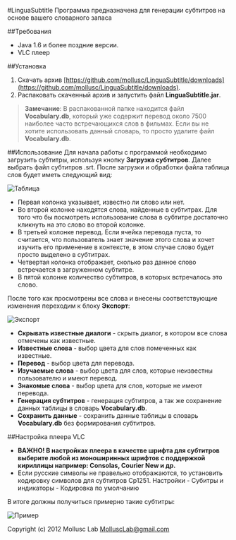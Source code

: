 #LinguaSubtitle
Программа предназначена для генерации субтитров на основе вашего словарного запаса

##Требования
* Java 1.6 и более поздние версии.
* VLC плеер

##Установка
1. Скачать архив [https://github.com/mollusc/LinguaSubtitle/downloads](https://github.com/mollusc/LinguaSubtitle/downloads).
2. Распаковать скаченный архив и запустить файл **LinguaSubtitle.jar**.

> **Замечание**: В распакованной папке находится файл **Vocabulary.db**, который уже содержит перевод около 7500 наиболее часто встречающихся слов в фильмах. Если вы не хотите использовать данный словарь, то просто удалите файл **Vocabulary.db**.

##Использование
Для начала работы с программой необходимо загрузить субтитры, используя кнопку **Загрузка субтитров**. Далее выбрать файл субтитров .srt. После загрузки и обработки файла таблица слов будет иметь следующий вид:

![Таблица][1]

* Первая колонка указывает, известно ли слово или нет.
* Во второй колонке находятся слова, найденные в субтитрах. Для того что бы посмотреть использование слова в субтитре достаточно кликнуть на это слово во второй колонке. 
* В третьей колонке перевод. Если ячейка перевода пуста, то считается, что пользователь знает значение этого слова и хочет изучить его применение в контексте, в этом случае слово будет просто выделено в субтитрах.
* Четвертая колонка отображает, сколько раз данное слово встречается в загруженном субтитре.
* В пятой колонке количество субтитров, в которых встречалось это слово.

После того как просмотрены все слова и внесены соответствующие изменения переходим к блоку **Экспорт**:

![Экспорт][2]

* **Скрывать известные диалоги** - скрыть диалог, в котором все слова отмечены как известные.
* **Известные слова** - выбор цвета для слов помеченных как известные.
* **Перевод** - выбор цвета для перевода.
* **Изучаемые слова** - выбор цвета для слов, которые неизвестны пользователю и имеют перевод.
* **Знакомые слова** - выбор цвета для слов, которые не имеют перевода.
* **Генерация субтитров** - генерация субтитров, а так же сохранение данных таблицы в словарь **Vocabulary.db**.
* **Сохранить данные** - сохранить данные таблицы в  словарь **Vocabulary.db** без формирования субтитров.

##Настройка плеера VLC
* **ВАЖНО! В настройках плеера в качестве шрифта для субтитров выберите любой из моноширинныx шрифтов с поддержкой кириллицы например: Consolas, Courier New и др.**
* Если русские символы не правельно отображаются, то установить кодировку символов для субтитров Cp1251. Настройки - Субитры и индикаторы - Кодировка по умолчанию

В итоге должны получиться примерно такие субтитры:

![Пример][3]

[1]: https://raw.github.com/mollusc/LinguaSubtitle/master/screenshots/Table.png
[2]: https://raw.github.com/mollusc/LinguaSubtitle/master/screenshots/Export.png
[3]: https://raw.github.com/mollusc/LinguaSubtitle/master/screenshots/Examle.png

Copyright (c) 2012 Mollusc Lab <MolluscLab@gmail.com>
